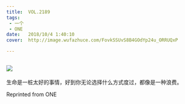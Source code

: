 ```yaml
---
title:	VOL.2189
tags:
 - 一个
 - ONE
date:	2018/10/4 1:40:10
cover:	http://image.wufazhuce.com/FovkSSUvS8B4GOdYp24u_ORRUQxP

---
```

![](http://image.wufazhuce.com/FovkSSUvS8B4GOdYp24u_ORRUQxP)
---

生命是一桩太好的事情，好到你无论选择什么方式度过，都像是一种浪费。
 
Reprinted from ONE
